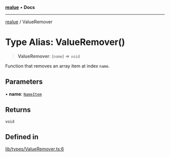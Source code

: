 [**realue**](../README.md) • **Docs**

***

[realue](../README.md) / ValueRemover

# Type Alias: ValueRemover()

> **ValueRemover**: (`name`) => `void`

Function that removes an array item at index `name`.

## Parameters

• **name**: [`NameItem`](NameItem.md)

## Returns

`void`

## Defined in

[lib/types/ValueRemover.ts:6](https://github.com/nevoland/realue/blob/02eadad2b1348179ffb758c002c1a34797a6b7aa/lib/types/ValueRemover.ts#L6)
